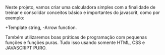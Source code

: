 Neste projeto, vamos criar uma calculadora simples com a finalidade de treinar e consolidar conceitos básico e importantes do javascrit, como por exemplo:

+Template string, 
-Arrow function.

Também utilizaremos boas práticas de programação com pequenas funções e funções puras. 
Tudo isso usando somente HTML, CSS e JAVASCRIPT PURO.
